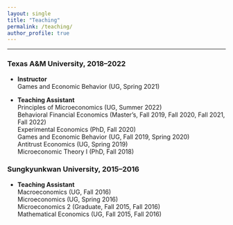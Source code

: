 ```yaml
---
layout: single
title: "Teaching"
permalink: /teaching/
author_profile: true
---
```


---

### Texas A&M University, 2018–2022

- **Instructor**  
  Games and Economic Behavior (UG, Spring 2021)

- **Teaching Assistant**  
  Principles of Microeconomics (UG, Summer 2022)  
  Behavioral Financial Economics (Master’s, Fall 2019, Fall 2020, Fall 2021, Fall 2022)  
  Experimental Economics (PhD, Fall 2020)  
  Games and Economic Behavior (UG, Fall 2019, Spring 2020)  
  Antitrust Economics (UG, Spring 2019)  
  Microeconomic Theory I (PhD, Fall 2018)

### Sungkyunkwan University, 2015–2016

- **Teaching Assistant**  
  Macroeconomics (UG, Fall 2016)  
  Microeconomics (UG, Spring 2016)  
  Microeconomics 2 (Graduate, Fall 2015, Fall 2016)  
  Mathematical Economics (UG, Fall 2015, Fall 2016)


